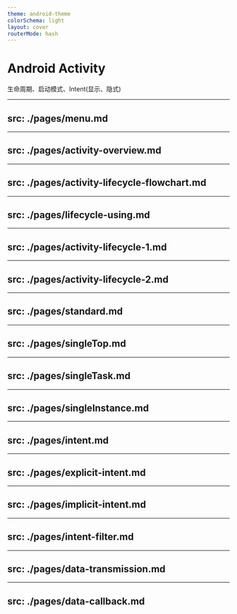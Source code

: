 ```yaml
---
theme: android-theme
colorSchema: light
layout: cover
routerMode: hash
---
```



# Android Activity

生命周期、启动模式、Intent(显示、隐式)

---
src: ./pages/menu.md
---

---
src: ./pages/activity-overview.md
---

---
src: ./pages/activity-lifecycle-flowchart.md
---

---
src: ./pages/lifecycle-using.md
---

---
src: ./pages/activity-lifecycle-1.md
---

---
src: ./pages/activity-lifecycle-2.md
---

---
src: ./pages/standard.md
---

---
src: ./pages/singleTop.md
---

---
src: ./pages/singleTask.md
---

---
src: ./pages/singleInstance.md
---

---
src: ./pages/intent.md
---

---
src: ./pages/explicit-intent.md
---

---
src: ./pages/implicit-intent.md
---

---
src: ./pages/intent-filter.md
---

---
src: ./pages/data-transmission.md
---

---
src: ./pages/data-callback.md
---
